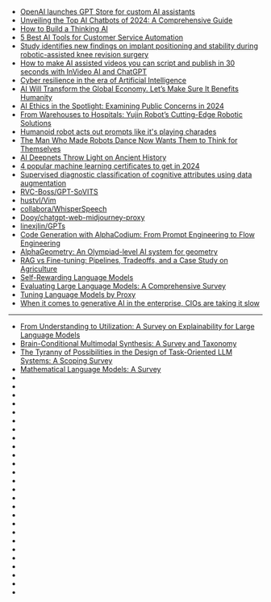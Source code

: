 - [OpenAI launches GPT Store for custom AI assistants](https://cur.at/vZsSotB?m=web)
- [Unveiling the Top AI Chatbots of 2024: A Comprehensive Guide](https://cur.at/RfkshAT?m=web)
- [How to Build a Thinking AI](https://cur.at/fNcAiH1?m=web)
- [5 Best AI Tools for Customer Service Automation](https://cur.at/QH1mUnx?m=web)
- [Study identifies new findings on implant positioning and stability during robotic-assisted knee revision surgery](https://cur.at/Kesfumt?m=web)
- [How to make AI assisted videos you can script and publish in 30 seconds with InVideo AI and ChatGPT](https://cur.at/EFcJkzk?m=web)
- [Cyber resilience in the era of Artificial Intelligence](https://cur.at/4N1eHk1?m=web)
- [AI Will Transform the Global Economy. Let’s Make Sure It Benefits Humanity](https://cur.at/DYEvdsY?m=web)
- [AI Ethics in the Spotlight: Examining Public Concerns in 2024](https://cur.at/G7m30wg?m=web)
- [From Warehouses to Hospitals: Yujin Robot’s Cutting-Edge Robotic Solutions](https://cur.at/xpnNxkN?m=web)
- [Humanoid robot acts out prompts like it's playing charades](https://cur.at/h68YxbC?m=web)
- [The Man Who Made Robots Dance Now Wants Them to Think for Themselves](https://cur.at/LPACSV4?m=web)
- [AI Deepnets Throw Light on Ancient History](https://cur.at/49odlPB?m=web)
- [4 popular machine learning certificates to get in 2024](https://cur.at/JTLKlYI?m=web)
- [Supervised diagnostic classification of cognitive attributes using data augmentation](https://cur.at/Qo5C96B?m=web)
- [RVC-Boss/GPT-SoVITS](https://github.com/RVC-Boss/GPT-SoVITS)
- [hustvl/Vim](https://github.com/hustvl/Vim)
- [collabora/WhisperSpeech](https://github.com/collabora/WhisperSpeech)
- [Dooy/chatgpt-web-midjourney-proxy](https://github.com/Dooy/chatgpt-web-midjourney-proxy)
- [linexjlin/GPTs](https://github.com/linexjlin/GPTs)
- [Code Generation with AlphaCodium: From Prompt Engineering to Flow Engineering](https://arxiv.org/pdf/2401.08500.pdf)
- [AlphaGeometry: An Olympiad-level AI system for geometry](https://deepmind.google/discover/blog/alphageometry-an-olympiad-level-ai-system-for-geometry/)
- [RAG vs Fine-tuning: Pipelines, Tradeoffs, and a Case Study on Agriculture](https://arxiv.org/pdf/2401.08406.pdf)
- [Self-Rewarding Language Models](https://arxiv.org/pdf/2401.10020.pdf)
- [Evaluating Large Language Models: A Comprehensive Survey](https://arxiv.org/pdf/2310.19736.pdf)
- [Tuning Language Models by Proxy](https://arxiv.org/pdf/2401.08565.pdf)
- [When it comes to generative AI in the enterprise, CIOs are taking it slow](https://techcrunch.com/2023/12/15/when-it-comes-to-generative-ai-in-the-enterprise-cios-are-taking-it-slow/)

------------------------

- [From Understanding to Utilization: A Survey on Explainability for Large Language Models](https://arxiv.org/abs/2401.12874)
- [Brain-Conditional Multimodal Synthesis: A Survey and Taxonomy](https://arxiv.org/abs/2401.00430)
- [The Tyranny of Possibilities in the Design of Task-Oriented LLM Systems: A Scoping Survey](https://arxiv.org/abs/2312.17601)
- [Mathematical Language Models: A Survey](https://arxiv.org/abs/2312.07622)
- []()
- []()
- []()
- []()
- []()
- []()
- []()
- []()
- []()
- []()
- []()
- []()
- []()
- []()
- []()
- []()
- []()
- []()
- []()
- []()
- []()
- []()
- []()
- []()
- []()
- []()
